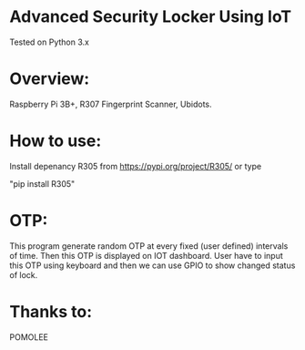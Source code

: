 # Advanced Security Locker Using IoT

Tested on Python 3.x

# Overview:

Raspberry Pi 3B+, R307 Fingerprint Scanner, Ubidots.
# How to use:

Install depenancy R305 from https://pypi.org/project/R305/
or type 

"pip install R305"

# OTP:

This program generate random OTP at every fixed (user defined) intervals of time. Then this OTP is displayed on IOT dashboard.
User have to input this OTP using keyboard and then we can use GPIO to show changed status of lock.

# Thanks to:

POMOLEE
